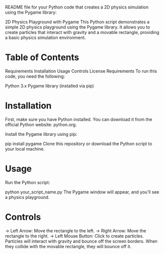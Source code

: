 README file for your Python code that creates a 2D physics simulation using the Pygame library:

2D Physics Playground with Pygame
This Python script demonstrates a simple 2D physics playground using the Pygame library. It allows you to create particles that interact with gravity and a movable rectangle, providing a basic physics simulation environment.

# Table of Contents
Requirements
Installation
Usage
Controls
License
Requirements
To run this code, you need the following:

Python 3.x
Pygame library (installed via pip)
# Installation
First, make sure you have Python installed. You can download it from the official Python website: python.org.

Install the Pygame library using pip:

pip install pygame
Clone this repository or download the Python script to your local machine.

# Usage
Run the Python script:

python your_script_name.py
The Pygame window will appear, and you'll see a physics playground.

# Controls
-> Left Arrow: Move the rectangle to the left.
-> Right Arrow: Move the rectangle to the right.
-> Left Mouse Button: Click to create particles.
Particles will interact with gravity and bounce off the screen borders. When they collide with the movable rectangle, they will bounce off it.
